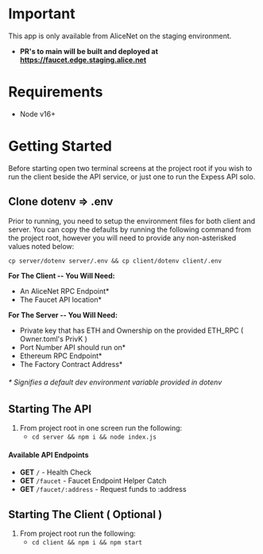 # Important

This app is only available from AliceNet on the staging environment.

- **PR's to main will be built and deployed at https://faucet.edge.staging.alice.net**

# Requirements

- Node v16+

# Getting Started

Before starting open two terminal screens at the project root if you wish to run the client beside the API service, or just one to run the Expess API solo.

## Clone dotenv => .env

Prior to running, you need to setup the environment files for both client and server. You can copy the defaults by running the following command from the project root, however you will need to provide any non-asterisked values noted below:

`cp server/dotenv server/.env && cp client/dotenv client/.env`

**For The Client -- You Will Need:**
- An AliceNet RPC Endpoint*
- The Faucet API location*

**For The Server -- You Will Need:**

- Private key that has ETH and Ownership on the provided ETH_RPC ( Owner.toml's PrivK )
- Port Number API should run on*
- Ethereum RPC Endpoint*
- The Factory Contract Address*
  
###### * Signifies a default dev environment variable provided in dotenv
## Starting The API

1. From project root in one screen run the following: 
   - `cd server && npm i && node index.js`

#### Available API Endpoints

- **GET** `/` - Health Check
- **GET** `/faucet` - Faucet Endpoint Helper Catch
- **GET** `/faucet/:address` - Request funds to :address

## Starting The Client ( Optional )

1. From project root run the following: 
   - `cd client && npm i && npm start`
